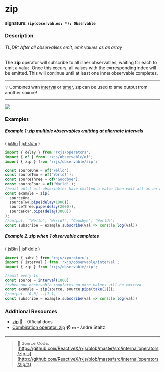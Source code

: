 # zip

#### signature: `zip(observables: *): Observable`

### Description

###### TL;DR: After all observables emit, emit values as an array

The **zip** operator will subscribe to all inner observables, waiting for each
to emit a value. Once this occurs, all values with the corresponding index will
be emitted. This will continue until at least one inner observable completes.

---

:bulb: Combined with [interval](../creation/interval) or
[timer](../creation/timer.md), zip can be used to time output from another
source!

---

<div class="ua-ad"><a href="https://ultimateangular.com/?ref=76683_kee7y7vk"><img src="https://ultimateangular.com/assets/img/banners/ua-leader.svg"></a></div>

### Examples

##### Example 1: zip multiple observables emitting at alternate intervals

( [jsBin](http://jsbin.com/lireyisira/1/edit?js,console) |
[jsFiddle](https://jsfiddle.net/btroncone/ton462sg/) )

```js
import { delay } from 'rxjs/operators';
import { of } from 'rxjs/observable/of';
import { zip } from 'rxjs/observable/zip';

const sourceOne = of('Hello');
const sourceTwo = of('World!');
const sourceThree = of('Goodbye');
const sourceFour = of('World!');
//wait until all observables have emitted a value then emit all as an array
const example = zip(
  sourceOne,
  sourceTwo.pipe(delay(1000)),
  sourceThree.pipe(delay(2000)),
  sourceFour.pipe(delay(3000))
);
//output: ["Hello", "World!", "Goodbye", "World!"]
const subscribe = example.subscribe(val => console.log(val));
```

##### Example 2: zip when 1 observable completes

( [jsBin](http://jsbin.com/fisitatesa/1/edit?js,console) |
[jsFiddle](https://jsfiddle.net/btroncone/oamyk3xr/) )

```js
import { take } from 'rxjs/operators';
import { interval } from 'rxjs/observable/interval';
import { zip } from 'rxjs/observable/zip';

//emit every 1s
const source = interval(1000);
//when one observable completes no more values will be emitted
const example = zip(source, source.pipe(take(2)));
//output: [0,0]...[1,1]
const subscribe = example.subscribe(val => console.log(val));
```

### Additional Resources

* [zip](http://reactivex.io/rxjs/class/es6/Observable.js~Observable.html#static-method-zip)
  :newspaper: - Official docs
* [Combination operator: zip](https://egghead.io/lessons/rxjs-combination-operator-zip?course=rxjs-beyond-the-basics-operators-in-depth)
  :video_camera: :dollar: - André Staltz

---

> :file_folder: Source Code:
> [https://github.com/ReactiveX/rxjs/blob/master/src/internal/operators/zip.ts](https://github.com/ReactiveX/rxjs/blob/master/src/internal/operators/zip.ts)
